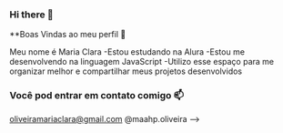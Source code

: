 ### Hi there 👋
**Boas Vindas ao meu perfil 💙

Meu nome é Maria Clara
-Estou estudando na Alura
-Estou me desenvolvendo na linguagem JavaScript
-Utilizo esse espaço para me organizar melhor e compartilhar meus projetos desenvolvidos

### Você pod entrar em contato comigo 📫

oliveiramariaclara@gmail.com
@maahp.oliveira
-->

